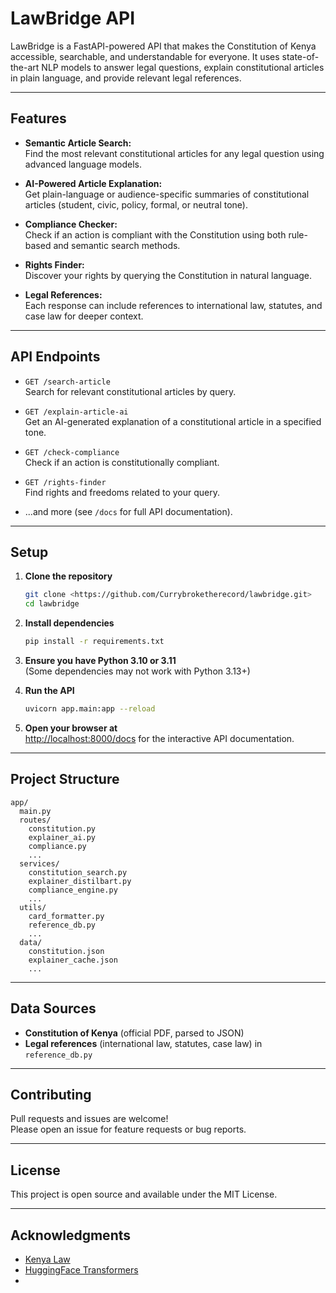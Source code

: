 # LawBridge API

LawBridge is a FastAPI-powered API that makes the Constitution of Kenya accessible, searchable, and understandable for everyone. It uses state-of-the-art NLP models to answer legal questions, explain constitutional articles in plain language, and provide relevant legal references.

---

## Features

- **Semantic Article Search:**  
  Find the most relevant constitutional articles for any legal question using advanced language models.

- **AI-Powered Article Explanation:**  
  Get plain-language or audience-specific summaries of constitutional articles (student, civic, policy, formal, or neutral tone).

- **Compliance Checker:**  
  Check if an action is compliant with the Constitution using both rule-based and semantic search methods.

- **Rights Finder:**  
  Discover your rights by querying the Constitution in natural language.

- **Legal References:**  
  Each response can include references to international law, statutes, and case law for deeper context.

---

## API Endpoints

- `GET /search-article`  
  Search for relevant constitutional articles by query.

- `GET /explain-article-ai`  
  Get an AI-generated explanation of a constitutional article in a specified tone.

- `GET /check-compliance`  
  Check if an action is constitutionally compliant.

- `GET /rights-finder`  
  Find rights and freedoms related to your query.

- ...and more (see `/docs` for full API documentation).

---

## Setup

1. **Clone the repository**
   ```sh
   git clone <https://github.com/Currybroketherecord/lawbridge.git>
   cd lawbridge
   ```

2. **Install dependencies**
   ```sh
   pip install -r requirements.txt
   ```

3. **Ensure you have Python 3.10 or 3.11**  
   (Some dependencies may not work with Python 3.13+)

4. **Run the API**
   ```sh
   uvicorn app.main:app --reload
   ```

5. **Open your browser at**  
   [http://localhost:8000/docs](http://localhost:8000/docs) for the interactive API documentation.

---

## Project Structure

```
app/
  main.py
  routes/
    constitution.py
    explainer_ai.py
    compliance.py
    ...
  services/
    constitution_search.py
    explainer_distilbart.py
    compliance_engine.py
    ...
  utils/
    card_formatter.py
    reference_db.py
    ...
  data/
    constitution.json
    explainer_cache.json
    ...
```

---

## Data Sources

- **Constitution of Kenya** (official PDF, parsed to JSON)
- **Legal references** (international law, statutes, case law) in `reference_db.py`

---

## Contributing

Pull requests and issues are welcome!  
Please open an issue for feature requests or bug reports.

---

## License

This project is open source and available under the MIT License.

---

## Acknowledgments

- [Kenya Law](https://www.kenyalaw.org/)
- [HuggingFace Transformers](https://huggingface.co/)
-
